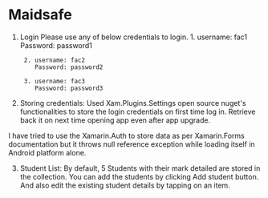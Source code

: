 # Maidsafe

1. Login
    Please use any of below credentials to login.
        1. username: fac1
           Password: password1

        2. username: fac2
           Password: password2

        3. username: fac3
           Password: password3

2. Storing credentials:
    Used Xam.Plugins.Settings open source nuget's functionalities to store the login credentials on first time log in. Retrieve back it on next time opening app even after app upgrade.

I have tried to use the Xamarin.Auth to store data as per Xamarin.Forms documentation but it throws null reference exception while loading itself in Android platform alone.

3. Student List:
    By default, 5 Students with their mark detailed are stored in the collection. You can add the students by clicking Add student button. And also edit the existing student details by tapping on an item.